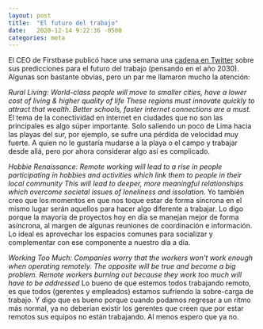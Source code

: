 ```yaml
---
layout: post
title:  "El futuro del trabajo"
date:   2020-12-14 9:22:36 -0500
categories: meta
---
```

El CEO de Firstbase publicó hace una semana una [cadena en Twitter](https://twitter.com/chris_herd/status/1334842553561198593) sobre sus predicciones para el futuro del trabajo (pensando en el año 2030). Algunas son bastante obvias, pero un par me llamaron mucho la atención:

*Rural Living: World-class people will move to smaller cities, have a lower cost of living & higher quality of life*
*These regions must innovate quickly to attract that wealth. Better schools, faster internet connections are a must.*
El tema de la conectividad en internet en ciudades que no son las principales es algo súper importante. Solo saliendo un poco de Lima hacia las playas del sur, por ejemplo, se sufre una pérdida de velocidad muy fuerte. A quien no le gustaría mudarse a la playa o el campo y trabajar desde allá, pero por ahora considerar algo así es complicado.

*Hobbie Renaissance: Remote working will lead to a rise in people participating in hobbies and activities which link them to people in their local community*
*This will lead to deeper, more meaningful relationships which overcome societal issues of loneliness and issolation.*
Yo también creo que los momentos en que nos toque estar de forma síncrona en el mismo lugar serán aquellos para hacer algo diferente a trabajar. Lo digo porque la mayoría de proyectos hoy en día se manejan mejor de forma asíncrona, al margen de algunas reuniones de coordinación e información. Lo ideal es aprovechar los espacios comunes para socializar y complementar con ese componente a nuestro día a día.

*Working Too Much: Companies worry that the workers won't work enough when operating remotely. The opposite will be true and become a big problem.*
*Remote workers burning out because they work too much will have to be addressed*
Lo bueno de que estemos todos trabajando remoto, es que todos (gerentes y empleados) estamos sufriendo la sobre-carga de trabajo. Y digo que es bueno porque cuando podamos regresar a un ritmo más normal, ya no deberían existir los gerentes que creen que por estar remotos sus equipos no están trabajando. Al menos espero que ya no.